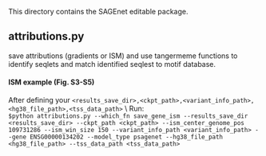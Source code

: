 This directory contains the SAGEnet editable package. 

## attributions.py 
save attributions (gradients or ISM) and use tangermeme functions to identify seqlets and match identified seqlest to motif database.

#### ISM example (Fig. S3-S5) 
After defining your
`<results_save_dir>,<ckpt_path>,<variant_info_path>,<hg38_file_path>,<tss_data_path>` \ 
Run:  \
`$python attributions.py --which_fn save_gene_ism --results_save_dir <results_save_dir> --ckpt_path <ckpt_path> --ism_center_genome_pos 109731286 --ism_win_size 150 --variant_info_path <variant_info_path> --gene ENSG00000134202 --model_type psagenet --hg38_file_path <hg38_file_path> --tss_data_path <tss_data_path>` 


